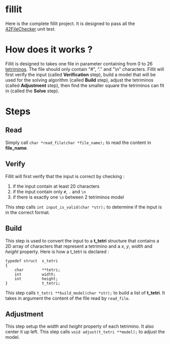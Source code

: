# fillit
Here is the complete fillit project. It is designed to pass all the [42FileChecker](https://github.com/jgigault/42FileChecker) unit test.

# How does it works ?
Fillit is designed to takes one file in parameter containing from 0 to 26 [tetriminos](https://fr.wikipedia.org/wiki/Tétromino). The file should only contain "#", "." and "\n" characters.
Fillit will first verify the input (called **Verification** step), build a model that will be used for the solving algorithm (called **Build** step), adjust the tetriminos (called **Adjustment** step), then find the smaller square the tetriminos can fit in (called the **Solve** step).

# Steps
## Read
Simply call `char *read_file(char *file_name);` to read the content in **file_name**.

## Verify
Fillit will first verify that the input is correct by checking :

 1. if the input contain at least 20 characters
 2. if the input contain only `#`, `.` and `\n`
 3. if there is exactly one `\n` between 2 tetriminos model

This step calls `int input_is_valid(char *str);` to determine if the input is in the correct format.

## Build
This step is used to convert the input to a **t_tetri** structure that contains a 2D array of characters that represent a tetrimino and a *x*, *y*, *width* and *height* property.
Here is how a t_tetri is declared :

    typedef struct	s_tetri
    {
    	char		**tetri;
    	int			width;
    	int			height;
    }				t_tetri;

This step calls `t_tetri **build_model(char *str);` to build a list of **t_tetri**. It takes in argument the content of the file read by `read_file`.

## Adjustment
This step setup the *width* and *height* property of each tetrimino. It also center it up left.
This step calls `void adjust(t_tetri **model);` to adjust the model.
